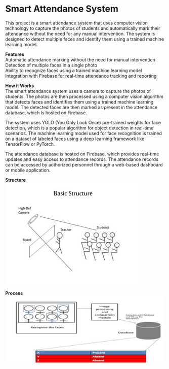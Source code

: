 # Smart Attendance System

This project is a smart attendance system that uses computer vision technology to capture the photos of students and automatically mark their attendance without the need for any manual intervention. The system is designed to detect multiple faces and identify them using a trained machine learning model.

**Features**  
Automatic attendance marking without the need for manual intervention  
Detection of multiple faces in a single photo  
Ability to recognize faces using a trained machine learning model  
Integration with Firebase for real-time attendance tracking and reporting  

**How it Works**  
The smart attendance system uses a camera to capture the photos of students. The photos are then processed using a computer vision algorithm that detects faces and identifies them using a trained machine learning model. The detected faces are then marked as present in the attendance database, which is hosted on Firebase.

The system uses YOLO (You Only Look Once) pre-trained weights for face detection, which is a popular algorithm for object detection in real-time scenarios. The machine learning model used for face recognition is trained on a dataset of labeled faces using a deep learning framework like TensorFlow or PyTorch.

The attendance database is hosted on Firebase, which provides real-time updates and easy access to attendance records. The attendance records can be accessed by authorized personnel through a web-based dashboard or mobile application.

**Structure**  
![Smart Attendance System](images/structure.png "Structure")

**Process**  
![Smart Attendance System](images/process.png "Process")
